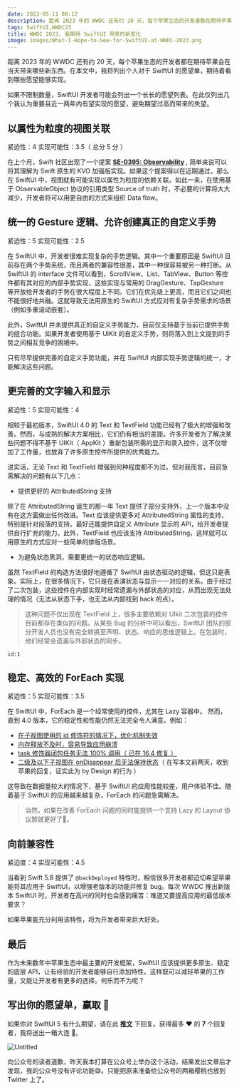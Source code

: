 ```yaml
---
date: 2023-05-11 08:12
description: 距离 2023 年的 WWDC 还有约 20 天，每个苹果生态的开发者都在期待苹果会在当天带来哪些新东西。在本文中，我将列出个人对于 SwiftUI 的愿望单，期待着看到哪些愿望能够实现。
tags: SwiftUI,WWDC23
title: WWDC 2023, 我期待 SwiftUI 带来的新变化
image: images/What-I-Hope-to-See-for-SwiftUI-at-WWDC-2023.png
---
```

距离 2023 年的 WWDC 还有约 20 天，每个苹果生态的开发者都在期待苹果会在当天带来哪些新东西。在本文中，我将列出个人对于 SwiftUI 的愿望单，期待着看到哪些愿望能够实现。

如果不限制数量，SwiftUI 开发者可能会列出一个长长的愿望列表。在此仅列出几个我认为重要且近一两年内有望实现的愿望，避免期望过高而带来的失望。

## 以属性为粒度的视图关联

紧迫性：4  实现可能性：3.5（ 总分 5 分 ）

在上个月，Swift 社区出现了一个提案 **[SE-0395: Observability](https://forums.swift.org/t/se-0395-observability/64342)** , 简单来说可以将其理解为 Swift 原生的 KVO 加强版实现。如果这个提案得以在近期通过，那么在 SwiftUI 中，视图就有可能实现以属性为粒度的依赖关联。如此一来，在使用基于 ObservableObject 协议的引用类型 Source of truth 时，不必要的计算将大大减少，开发者将可以用更自由的方式来组织 Data flow。

## 统一的 Gesture 逻辑、允许创建真正的自定义手势

紧迫性：5  实现可能性：2.5

在 SwiftUI 中，开发者很难实现复杂的手势逻辑。其中一个重要原因是 SwiftUI 目前存在两个手势系统，而且两者的兼容性很差，其中一种很容易被另一种打断。从 SwiftUI 的 interface 文件可以看到，ScrollView、List、TabView、Button 等控件都有其对应的内部手势实现，这些实现与常用的 DragGesture、TapGesture 等开放给开发者的手势在很大程度上不同。它们在优先级上更高，而且它们之间也不能很好地共融。这就导致无法用原生的 SwiftUI 方式应对有复杂手势需求的场景（例如多重滚动嵌套）。

此外，SwiftUI 并未提供真正的自定义手势能力，目前仅支持基于当前已提供手势的组合功能。如果开发者使用基于 UIKit 的自定义手势，则将落入到上文提到的手势之间相互竞争的困境中。

只有尽早提供完善的自定义手势功能，并在 SwiftUI 内部实现手势逻辑的统一，才能解决这些问题。

## 更完善的文字输入和显示

紧迫性：5  实现可能性：4

相较于最初版本，SwiftUI 4.0 的 Text 和 TextField 功能已经有了极大的增强和改善。然而，与成熟的解决方案相比，它们仍有相当的差距。许多开发者为了解决某些问题不得不基于 UIKit（ AppKit ）重新包装所需的显示和录入控件，这不仅增加了工作量，也放弃了许多原生控件所提供的优秀能力。

说实话，无论 Text 和 TextField 增强到何种程度都不为过。但对我而言，目前急需解决的问题有以下几点：

- 提供更好的 AttributedString 支持

除了在 AttributedString 诞生的那一年 Text 提供了部分支持外，上一个版本中没有在这方面做出任何改进。Text 应该提供更多对 AttributedString 属性的支持，特别是针对段落的支持。最好还能提供自定义 Attribute 显示的 API，给开发者提供自行扩充的能力。此外，TextField 也应该支持 AttributedString，这样就可以用原生的方式应对一些简单的排版场景。

- 为避免状态黑洞，需要更统一的状态响应逻辑。

虽然 TextField 的构造方法很好地遵循了 SwiftUI 由状态驱动的逻辑，但这只是表象。实际上，在很多情况下，它只是在表演状态与显示一一对应的关系。由于经过了二次包装，这些控件在内部实现时经常遗漏与外部状态的对应，从而出现无法处理的情况（无法从状态下手，也无法从内部找到 hack 的点）。

> 这种问题不仅出现在 TextField 上，很多主要依赖对 UIkit 二次包装的控件目前都存在类似的问题。从某些 Bug 的分析中可以看出，SwiftUI 团队的部分开发人员也没有完全转换至声明、状态、响应的思维逻辑上。在包装时，他们经常会遗漏与外部状态的同步。
> 

```responser
id:1
```

## 稳定、高效的 ForEach 实现

紧迫性：5  实现可能性：3.5

在 SwiftUI 中，ForEach 是一个经常使用的控件，尤其在 Lazy 容器中。 然而，直到 4.0 版本，它的稳定性和性能仍然无法完全令人满意。例如：

- [在子视图使用的 id 修饰符的情况下，优化机制失效](https://www.fatbobman.com/posts/optimize_the_response_efficiency_of_List/)
- [内存释放不及时，容易导致应用崩溃](https://www.fatbobman.com/posts/memory-usage-optimization/)
- [task 修饰器闭包任务无法 100% 调用（ 已在 16.4 修复 ）](https://twitter.com/fatbobman/status/1574252681467637760?s=61&t=ecQh6_M1bDgzJDGbrFupaw)
- [二级及以下子视图在 onDisappear 后无法保持状态](https://twitter.com/fatbobman/status/1572507700436807683?s=61&t=6wE0YqMg9Y85zDZMQr_ycg)（ 在写本文前两天，收到苹果的回复，证实此为 by Design 的行为 ）

这导致在数据量较大的情况下，基于 SwiftUI 的应用性能较差，用户体验不佳。随着基于 SwiftUI 的应用越来越复杂，ForEach 的问题急需解决。

> 当然，如果在改善 ForEach 问题的同时能提供一个支持 Lazy 的 Layout 协议那就更好了👏。
> 

## 向前兼容性

紧迫度：4 实现可能性：4.5

当看到 Swift 5.8 提供了 `@backDeployed` 特性时，相信很多开发者都迫切希望苹果能将其应用于 SwiftUI，以增强老版本的功能并修复 bug。每次 WWDC 推出新版本 SwiftUI 时，开发者在高兴的同时也会感到痛苦：难道又要提高应用的最低版本要求？

如果苹果能充分利用该特性，将为开发者带来巨大好处。

## 最后

作为未来数年中苹果生态中最主要的开发框架，SwiftUI 应该提供更多原生、稳定的底层 API，让有经验的开发者能够自行添加特性。这样既可以减轻苹果的工作量，又能让开发者有更多的选择。何乐而不为呢？

## 写出你的愿望单，赢取 🍒

如果你对 SwiftUI 5 有什么期望，请在此 **[推文](https://twitter.com/fatbobman/status/1656109768795365376?s=20)** 下回复。获得最多 ❤️ 的 **7** 个回复者，我将送出一箱大连 🍒。

![Untitled](https://cdn.fatbobman.com/Untitled.png)

向公众号的读者道歉，昨天我本打算在公众号上举办这个活动，结果发出文章后才发现，我的公众号没有评论功能😅。只能把原来准备给公众号的两箱樱桃也放到 Twitter 上了。